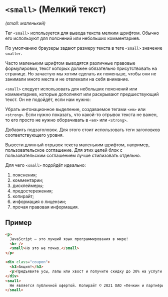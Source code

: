 # `<small>` (Мелкий текст)

_(small: маленький)_

Тег `<small>` используется для вывода текста мелким шрифтом. Обычно его используют для пояснений или небольших комментариев.

По умолчанию браузеры задают размеру текста в теге `<small>` значение `smaller`.

Часто маленьким шрифтом выводятся различные правовые формулировки, текст которых должен обязательно присутствовать на странице. Но зачастую мы хотим сделать их поменьше, чтобы они не занимали много места и не отвлекали на себя внимание.

`<small>` следует использовать для небольших пояснений или комментариев, которые дополняют или раскрывают предшествующий текст. Он не подойдёт, если нам нужно:

Убрать интонационное выделение, создаваемое тегами `<em>` или `<strong>`. Если нужно показать, что какой-то отрывок текста не важен, то его просто не нужно оборачивать в `<em>` или `<strong>`.

Добавить подзаголовок. Для этого стоит использовать теги заголовков соответствующего уровня.

Вывести длинный отрывок текста маленьким шрифтом, например, пользовательское соглашение. Для этих целей блок с пользовательским соглашением лучше стилизовать отдельно.

Для чего `<small>` подойдёт идеально:

1. пояснения;
2. комментарии;
3. дисклеймеры;
4. предостережения;
5. копирайт;
6. информация о лицензии;
7. прочая правовая информация.

## Пример

```html
<p>
  JavaScript — это лучший язык программирования в мире!
  <br />
  <small>Но это не точно.</small>
</p>

<div class="coupon">
  <h3>Акция!</h3>
  <p>Предъявите усы, лапы или хвост и получите скидку до 30% на услуги почтовых отправлений.</p>
</div>
<small>
  Не является публичной офертой. Копирайт © 2021 ОАО «Печкин и партнёры». Все права сохранены.
</small>
```
